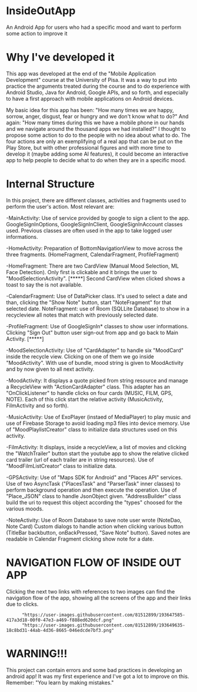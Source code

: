 # InsideOutApp
An Android App for users who had a specific mood and want to perform some action to improve it

# Why I've developed it
This app was developed at the end of the "Mobile Application Development" course at the University of Pisa.
It was a way to put into practice the arguments treated during the course and to do experience with Android Studio,
Java for Android, Google APIs, and so forth, and especially to have a first approach with mobile applications on Android devices.

My basic idea for this app has been: "How many times we are happy, sorrow, anger, disgust, fear or hungry and we don't know what to do?"
And again: "How many times during this we have a mobile phone in our hands and we navigate around the thousand apps we had installed?"
I thought to propose some action to do to the people with no idea about what to do.
The four actions are only an exemplifying of a real app that can be put on the Play Store, but with other professional figures and with
more time to develop it (maybe adding some AI features), it could become an interactive app to help people to decide what to do when
they are in a specific mood.

# Internal Structure 
In this project, there are different classes, activities and fragments used to perform the user's action.
Most relevant are: 
  
  -MainActivity: Use of service provided by google to sign a client to the app. 
                   GoogleSignInOptions, GoogleSignInClient, GoogleSignInAccount classes used.
                   Previous classes are often used in the app to take logged user informations.
  
  -HomeActivity: Preparation of BottomNavigationView to move across the three fragments. 
                  (HomeFragment, CalendarFragment, ProfileFragment)
  
  -HomeFragment: There are two CardView (Manual Mood Selection, ML Face Detection).
                  Only first is clickable and it brings the user to "MoodSelectionActivity".
                  [*****] Second CardView when clicked shows a toast to say the is not available.    
  
  -CalendarFragment: Use of DataPicker class. It's used to select a date and than, 
                      clicking the "Show Note" button, start "NoteFragment" for that selected date.
                      NoteFragment: use of Room (SQLLite Database) to show in a recycleview all notes
                                    that match with previously selected date.
  
  -ProfileFragment: Use of GoogleSignIn* classes to show user informations. Clicking "Sign Out" button
                     user sign-out from app and go back to Main Activity.
  [*****]
  
  -MoodSelectionActivity: Use of "CardAdapter" to handle six "MoodCard" inside the recycle view.
                          Clicking on one of them we go inside "MoodActivity".
                          With use of bundle, mood string is given to MoodActivity and by now given to all next activity.
  
  -MoodActivity: It displays a quote picked from string resource and manage a RecycleView with "ActionCardAdapter" class.
                 This adapter has an "OnClickListener" to handle clicks on four cards (MUSIC, FILM, GPS, NOTE).
                 Each of this click start the relative activity (MusicActivity, FilmActivity and so forth).
  
  -MusicActivity: Use of ExoPlayer (instaed of MediaPlayer) to play music and use of
                  Firebase Storage to avoid loading mp3 files into device memory.
                  Use of "MoodPlaylistCreator" class to initialize data structures used on this activity.
  
  -FilmActivity: It displays, inside a recycleView, a list of movies and clicking the "WatchTrailer" button start
                 the youtube app to show the relative clicked card trailer (url of each trailer are in string resources).
                 Use of "MoodFilmListCreator" class to initialize data.  
  
  -GPSActivity: Use of "Maps SDK for Android" and "Places API" services.
                Use of two AsyncTask ("PlacesTask" and "ParserTask" inner classes) to perform
                background operation and then execute the operation.
                Use of "Place_JSON" class to handle JsonObject given.
                "AddressBuilder" class build the uri to request this object according the "types" choosed for the various moods.
  
  -NoteActivity: Use of Room Database to save note user wrote (NoteDao, Note Card)
                 Custom dialogs to handle action when clicking various button (TitleBar backbutton, onBackPressed, "Save Note" button).
                 Saved notes are readable in Calendar Fragment clicking show note for a date.
               
# NAVIGATION FLOW OF INSIDE OUT APP          
  Clicking the next two links with references to two images can find the navigation flow of the app,
  showing all the screens of the app and their links due to clicks.
          
          "https://user-images.githubusercontent.com/81512899/193647585-417a3d18-00f0-47e3-a469-f888ed620dcf.png"
          "https://user-images.githubusercontent.com/81512899/193649635-18c8bd31-44ab-4d36-8665-046edcde7bf3.png"

# WARNING!!!
This project can contain errors and some bad practices in developing an android app!
It was my first experience and I've got a lot to improve on this.
Remember: "You learn by making mistakes."
 
                      
   
                                 
